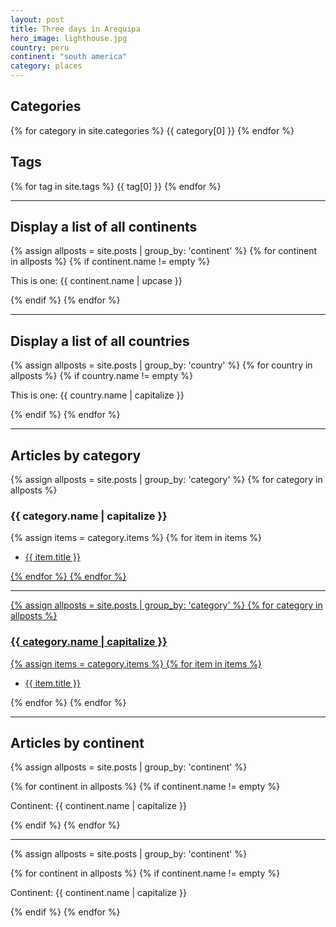 ```yaml
---
layout: post
title: Three days in Arequipa
hero_image: lighthouse.jpg
country: peru
continent: "south america"
category: places
---
```


<!-- description -->

## Categories

{% for category in site.categories %}
{{ category[0] }}
{% endfor %}

## Tags

{% for tag in site.tags %}
{{ tag[0] }}
{% endfor %}

----------

## Display a list of all continents

{% assign allposts = site.posts | group_by: 'continent' %}
{% for continent in allposts %}
{% if continent.name != empty %}

This is one: {{ continent.name | upcase }}

{% endif %}
{% endfor %}

----------

## Display a list of all countries

{% assign allposts = site.posts | group_by: 'country' %}
{% for country in allposts  %}
{% if country.name != empty %}

This is one:
{{ country.name | capitalize }}

{% endif %}
{% endfor %}

----------

## Articles by category

{% assign allposts = site.posts | group_by: 'category' %}
{% for category in allposts  %}

### {{ category.name | capitalize }}

{% assign items = category.items %}
{% for item in items %}

* <a href="{{ item.url | prepend: site.baseurl }}">{{ item.title }}

{% endfor %}
{% endfor %}

----------

{% assign allposts = site.posts | group_by: 'category' %}
{% for category in allposts  %}

### {{ category.name | capitalize }}

{% assign items = category.items %}
{% for item in items %}

* <a href="{{ item.url | prepend: site.baseurl }}">{{ item.title }}</a>

{% endfor %}
{% endfor %}

----------

## Articles by continent

{% assign allposts = site.posts | group_by: 'continent' %}

{% for continent in allposts %}
{% if continent.name != empty %}

Continent: {{ continent.name | capitalize }}

{% endif %}
{% endfor %}

----------

{% assign allposts = site.posts | group_by: 'continent' %}

{% for continent in allposts %}
{% if continent.name != empty %}

Continent: {{ continent.name | capitalize }}

{% endif %}
{% endfor %}
